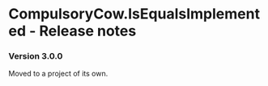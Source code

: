 CompulsoryCow.IsEqualsImplemented - Release notes
====================

### Version 3.0.0
Moved to a project of its own.
